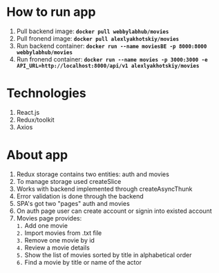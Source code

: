 # How to run app

1. Pull backend image: **`docker pull webbylabhub/movies`**
2. Pull fronend image: **`docker pull alexlyakhotskiy/movies`**
3. Run backend container:
   **`docker run --name moviesBE -p 8000:8000 webbylabhub/movies`**
4. Run fronend container:
   **`docker run --name movies -p 3000:3000 -e API_URL=http://localhost:8000/api/v1 alexlyakhotskiy/movies`**

# Technologies

1. React.js
2. Redux/toolkit
3. Axios

# About app

1. Redux storage contains two entities: auth and movies
2. To manage storage used createSlice
3. Works with backend implemented through createAsyncThunk
4. Error validation is done through the backend
5. SPA's got two "pages" auth and movies
6. On auth page user can create account or signin into existed account
7. Movies page provides: <br> `1.` Add one movie <br> `2.` Import movies from
   .txt file <br> `3.` Remove one movie by id <br> `4.` Review a movie details
   <br> `5.` Show the list of movies sorted by title in alphabetical order <br>
   `6.` Find a movie by title or name of the actor <br>
